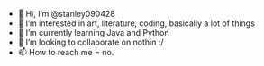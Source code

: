 - 👋 Hi, I’m @stanley090428
- 👀 I’m interested in art, literature, coding, basically a lot of things
- 🌱 I’m currently learning Java and Python
- 💞️ I’m looking to collaborate on nothin :/
- 📫 How to reach me = no.

<!---
stanley090428/stanley090428 is a ✨ special ✨ repository because its `README.md` (this file) appears on your GitHub profile.
You can click the Preview link to take a look at your changes.
--->
